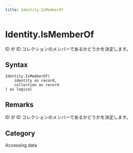 ```yaml
---
title: Identity.IsMemberOf
---
```


# Identity.IsMemberOf


ID が ID コレクションのメンバーであるかどうかを決定します。


## Syntax

```powerquery
Identity.IsMemberOf(
    identity as record,
    collection as record
) as logical
```


## Remarks

ID が ID コレクションのメンバーであるかどうかを決定します。



## Category
Accessing data
